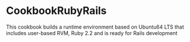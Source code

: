 # CookbookRubyRails

This cookbook builds a runtime environment based on Ubuntu64 LTS that
includes user-based RVM, Ruby 2.2 and is ready for Rails development